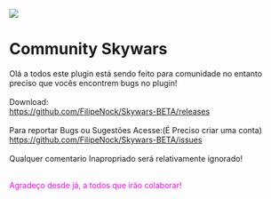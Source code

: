 ![](https://i.imgur.com/zmw4vJ5.png)

#       Community Skywars

Olá a todos este plugin está sendo feito para comunidade
no entanto preciso que vocês encontrem bugs no plugin!
<br/>
<br/>
Download:<br/>
https://github.com/FilipeNock/Skywars-BETA/releases
<br/>
<br/>
Para reportar Bugs ou Sugestões Acesse:(É Preciso criar uma conta)<br/>
https://github.com/FilipeNock/Skywars-BETA/issues
<br/>
<br/>
Qualquer comentario Inapropriado será relativamente ignorado!
<br/>
<br/>
<p style="color:#ff00ff;">Agradeço desde já, a todos que irão colaborar!</p>
